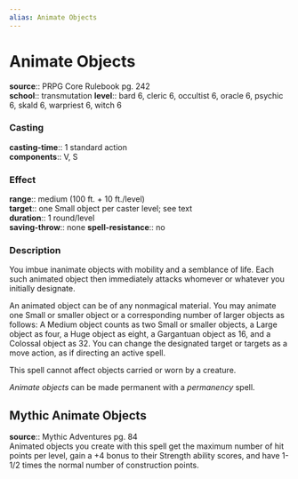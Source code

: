 ```yaml
---
alias: Animate Objects
---
```


# Animate Objects 

**source**:: PRPG Core Rulebook pg. 242  
**school**:: transmutation
**level**:: bard 6, cleric 6, occultist 6, oracle 6, psychic 6, skald 6, warpriest 6, witch 6

### Casting 

**casting-time**:: 1 standard action  
**components**:: V, S

### Effect 

**range**:: medium (100 ft. + 10 ft./level)  
**target**:: one Small object per caster level; see text  
**duration**:: 1 round/level  
**saving-throw**:: none
**spell-resistance**:: no

### Description 

You imbue inanimate objects with mobility and a semblance of life. Each such animated object then immediately attacks whomever or whatever you initially designate.  
  
An animated object can be of any nonmagical material. You may animate one Small or smaller object or a corresponding number of larger objects as follows: A Medium object counts as two Small or smaller objects, a Large object as four, a Huge object as eight, a Gargantuan object as 16, and a Colossal object as 32. You can change the designated target or targets as a move action, as if directing an active spell.  
  
This spell cannot affect objects carried or worn by a creature.  
  
*Animate objects* can be made permanent with a *permanency* spell.

## Mythic Animate Objects 

**source**:: Mythic Adventures pg. 84  
Animated objects you create with this spell get the maximum number of hit points per level, gain a +4 bonus to their Strength ability scores, and have 1-1/2 times the normal number of construction points.
